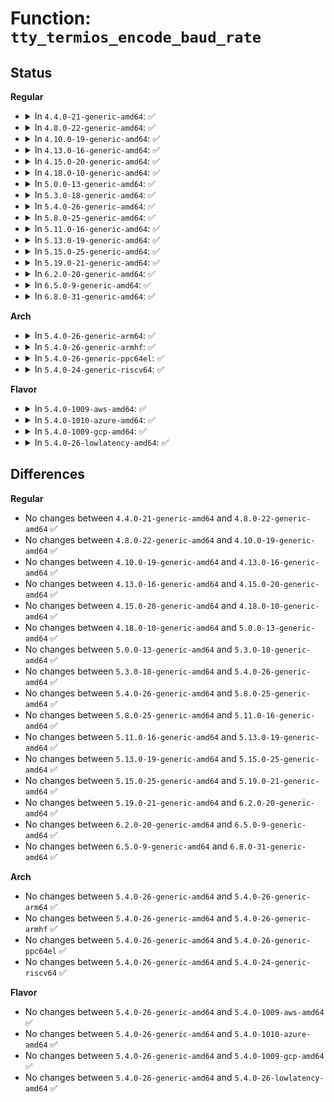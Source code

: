 # Function: <code>tty_termios_encode_baud_rate</code>

## Status
<b>Regular</b>
<ul>
<li>
<details>
<summary>In <code>4.4.0-21-generic-amd64</code>: ✅</summary>

```c
void tty_termios_encode_baud_rate(struct ktermios * termios, speed_t ibaud, speed_t obaud)
```

```json
{
  "name": "tty_termios_encode_baud_rate",
  "collision_type": "Unique Global",
  "inline_type": "No",
  "funcs": [
    {
      "addr": 18446744071583990320,
      "name": "tty_termios_encode_baud_rate",
      "external": true,
      "loc": "drivers/tty/tty_ioctl.c:398",
      "file": "drivers/tty/tty_ioctl.c",
      "inline": "seen, unknown",
      "caller_inline": [],
      "caller_func": [
        "drivers/tty/tty_ioctl.c:tty_encode_baud_rate",
        "drivers/tty/serial/serial_core.c:uart_get_baud_rate",
        "drivers/tty/serial/serial_core.c:uart_get_baud_rate",
        "drivers/tty/serial/serial_core.c:uart_get_baud_rate",
        "drivers/tty/serial/8250/8250_port.c:serial8250_do_set_termios",
        "drivers/tty/serial/sccnxp.c:sccnxp_set_termios",
        "drivers/tty/serial/kgdb_nmi.c:kgdb_register_nmi_console"
      ]
    }
  ],
  "symbols": [
    {
      "addr": 18446744071583990320,
      "name": "tty_termios_encode_baud_rate",
      "section": ".text",
      "bind": "STB_GLOBAL",
      "size": 334
    }
  ]
}
```
</details>
</li>
<li>
<details>
<summary>In <code>4.8.0-22-generic-amd64</code>: ✅</summary>

```c
void tty_termios_encode_baud_rate(struct ktermios * termios, speed_t ibaud, speed_t obaud)
```

```json
{
  "name": "tty_termios_encode_baud_rate",
  "collision_type": "Unique Global",
  "inline_type": "No",
  "funcs": [
    {
      "addr": 18446744071584322432,
      "name": "tty_termios_encode_baud_rate",
      "external": true,
      "loc": "drivers/tty/tty_ioctl.c:393",
      "file": "drivers/tty/tty_ioctl.c",
      "inline": "seen, unknown",
      "caller_inline": [],
      "caller_func": [
        "drivers/tty/tty_ioctl.c:tty_encode_baud_rate",
        "drivers/tty/serial/serial_core.c:uart_set_options",
        "drivers/tty/serial/serial_core.c:uart_get_baud_rate",
        "drivers/tty/serial/serial_core.c:uart_get_baud_rate",
        "drivers/tty/serial/serial_core.c:uart_get_baud_rate",
        "drivers/tty/serial/8250/8250_port.c:serial8250_do_set_termios",
        "drivers/tty/serial/sccnxp.c:sccnxp_set_termios",
        "drivers/tty/serial/kgdb_nmi.c:kgdb_register_nmi_console"
      ]
    }
  ],
  "symbols": [
    {
      "addr": 18446744071584322432,
      "name": "tty_termios_encode_baud_rate",
      "section": ".text",
      "bind": "STB_GLOBAL",
      "size": 330
    }
  ]
}
```
</details>
</li>
<li>
<details>
<summary>In <code>4.10.0-19-generic-amd64</code>: ✅</summary>

```c
void tty_termios_encode_baud_rate(struct ktermios * termios, speed_t ibaud, speed_t obaud)
```

```json
{
  "name": "tty_termios_encode_baud_rate",
  "collision_type": "Unique Global",
  "inline_type": "No",
  "funcs": [
    {
      "addr": 18446744071584504464,
      "name": "tty_termios_encode_baud_rate",
      "external": true,
      "loc": "drivers/tty/tty_ioctl.c:393",
      "file": "drivers/tty/tty_ioctl.c",
      "inline": "seen, unknown",
      "caller_inline": [],
      "caller_func": [
        "drivers/tty/tty_ioctl.c:tty_encode_baud_rate",
        "drivers/tty/serial/serial_core.c:uart_set_options",
        "drivers/tty/serial/serial_core.c:uart_get_baud_rate",
        "drivers/tty/serial/serial_core.c:uart_get_baud_rate",
        "drivers/tty/serial/serial_core.c:uart_get_baud_rate",
        "drivers/tty/serial/8250/8250_port.c:serial8250_do_set_termios",
        "drivers/tty/serial/sccnxp.c:sccnxp_set_termios",
        "drivers/tty/serial/kgdb_nmi.c:kgdb_register_nmi_console"
      ]
    }
  ],
  "symbols": [
    {
      "addr": 18446744071584504464,
      "name": "tty_termios_encode_baud_rate",
      "section": ".text",
      "bind": "STB_GLOBAL",
      "size": 330
    }
  ]
}
```
</details>
</li>
<li>
<details>
<summary>In <code>4.13.0-16-generic-amd64</code>: ✅</summary>

```c
void tty_termios_encode_baud_rate(struct ktermios * termios, speed_t ibaud, speed_t obaud)
```

```json
{
  "name": "tty_termios_encode_baud_rate",
  "collision_type": "Unique Global",
  "inline_type": "No",
  "funcs": [
    {
      "addr": 18446744071584598784,
      "name": "tty_termios_encode_baud_rate",
      "external": true,
      "loc": "drivers/tty/tty_baudrate.c:144",
      "file": "drivers/tty/tty_baudrate.c",
      "inline": "seen, unknown",
      "caller_inline": [],
      "caller_func": [
        "drivers/tty/tty_baudrate.c:tty_encode_baud_rate",
        "drivers/tty/serial/serial_core.c:uart_set_options",
        "drivers/tty/serial/serial_core.c:uart_get_baud_rate",
        "drivers/tty/serial/serial_core.c:uart_get_baud_rate",
        "drivers/tty/serial/serial_core.c:uart_get_baud_rate",
        "drivers/tty/serial/8250/8250_port.c:serial8250_do_set_termios",
        "drivers/tty/serial/sccnxp.c:sccnxp_set_termios"
      ]
    }
  ],
  "symbols": [
    {
      "addr": 18446744071584598784,
      "name": "tty_termios_encode_baud_rate",
      "section": ".text",
      "bind": "STB_GLOBAL",
      "size": 342
    }
  ]
}
```
</details>
</li>
<li>
<details>
<summary>In <code>4.15.0-20-generic-amd64</code>: ✅</summary>

```c
void tty_termios_encode_baud_rate(struct ktermios * termios, speed_t ibaud, speed_t obaud)
```

```json
{
  "name": "tty_termios_encode_baud_rate",
  "collision_type": "Unique Global",
  "inline_type": "No",
  "funcs": [
    {
      "addr": 18446744071585011232,
      "name": "tty_termios_encode_baud_rate",
      "external": true,
      "loc": "drivers/tty/tty_baudrate.c:145",
      "file": "drivers/tty/tty_baudrate.c",
      "inline": "seen, unknown",
      "caller_inline": [],
      "caller_func": [
        "drivers/tty/tty_baudrate.c:tty_encode_baud_rate",
        "drivers/tty/serial/serial_core.c:uart_set_options",
        "drivers/tty/serial/serial_core.c:uart_get_baud_rate",
        "drivers/tty/serial/serial_core.c:uart_get_baud_rate",
        "drivers/tty/serial/serial_core.c:uart_get_baud_rate",
        "drivers/tty/serial/8250/8250_port.c:serial8250_do_set_termios",
        "drivers/tty/serial/8250/8250_fintek.c:fintek_8250_set_termios",
        "drivers/tty/serial/sccnxp.c:sccnxp_set_termios",
        "drivers/tty/serdev/serdev-ttyport.c:ttyport_set_baudrate"
      ]
    }
  ],
  "symbols": [
    {
      "addr": 18446744071585011232,
      "name": "tty_termios_encode_baud_rate",
      "section": ".text",
      "bind": "STB_GLOBAL",
      "size": 342
    }
  ]
}
```
</details>
</li>
<li>
<details>
<summary>In <code>4.18.0-10-generic-amd64</code>: ✅</summary>

```c
void tty_termios_encode_baud_rate(struct ktermios * termios, speed_t ibaud, speed_t obaud)
```

```json
{
  "name": "tty_termios_encode_baud_rate",
  "collision_type": "Unique Global",
  "inline_type": "No",
  "funcs": [
    {
      "addr": 18446744071585245344,
      "name": "tty_termios_encode_baud_rate",
      "external": true,
      "loc": "drivers/tty/tty_baudrate.c:145",
      "file": "drivers/tty/tty_baudrate.c",
      "inline": "seen, unknown",
      "caller_inline": [],
      "caller_func": [
        "drivers/tty/tty_baudrate.c:tty_encode_baud_rate",
        "drivers/tty/serial/serial_core.c:uart_set_options",
        "drivers/tty/serial/serial_core.c:uart_get_baud_rate",
        "drivers/tty/serial/serial_core.c:uart_get_baud_rate",
        "drivers/tty/serial/serial_core.c:uart_get_baud_rate",
        "drivers/tty/serial/8250/8250_port.c:serial8250_do_set_termios",
        "drivers/tty/serial/8250/8250_fintek.c:fintek_8250_set_termios",
        "drivers/tty/serial/sccnxp.c:sccnxp_set_termios",
        "drivers/tty/serdev/serdev-ttyport.c:ttyport_set_baudrate"
      ]
    }
  ],
  "symbols": [
    {
      "addr": 18446744071585245344,
      "name": "tty_termios_encode_baud_rate",
      "section": ".text",
      "bind": "STB_GLOBAL",
      "size": 385
    }
  ]
}
```
</details>
</li>
<li>
<details>
<summary>In <code>5.0.0-13-generic-amd64</code>: ✅</summary>

```c
void tty_termios_encode_baud_rate(struct ktermios * termios, speed_t ibaud, speed_t obaud)
```

```json
{
  "name": "tty_termios_encode_baud_rate",
  "collision_type": "Unique Global",
  "inline_type": "No",
  "funcs": [
    {
      "addr": 18446744071585364752,
      "name": "tty_termios_encode_baud_rate",
      "external": true,
      "loc": "drivers/tty/tty_baudrate.c:145",
      "file": "drivers/tty/tty_baudrate.c",
      "inline": "seen, unknown",
      "caller_inline": [],
      "caller_func": [
        "drivers/tty/tty_baudrate.c:tty_encode_baud_rate",
        "drivers/tty/serial/serial_core.c:uart_set_options",
        "drivers/tty/serial/serial_core.c:uart_get_baud_rate",
        "drivers/tty/serial/serial_core.c:uart_get_baud_rate",
        "drivers/tty/serial/serial_core.c:uart_get_baud_rate",
        "drivers/tty/serial/8250/8250_port.c:serial8250_do_set_termios",
        "drivers/tty/serial/8250/8250_fintek.c:fintek_8250_set_termios",
        "drivers/tty/serial/sccnxp.c:sccnxp_set_termios",
        "drivers/tty/serdev/serdev-ttyport.c:ttyport_set_baudrate"
      ]
    }
  ],
  "symbols": [
    {
      "addr": 18446744071585364752,
      "name": "tty_termios_encode_baud_rate",
      "section": ".text",
      "bind": "STB_GLOBAL",
      "size": 385
    }
  ]
}
```
</details>
</li>
<li>
<details>
<summary>In <code>5.3.0-18-generic-amd64</code>: ✅</summary>

```c
void tty_termios_encode_baud_rate(struct ktermios * termios, speed_t ibaud, speed_t obaud)
```

```json
{
  "name": "tty_termios_encode_baud_rate",
  "collision_type": "Unique Global",
  "inline_type": "No",
  "funcs": [
    {
      "addr": 18446744071585578464,
      "name": "tty_termios_encode_baud_rate",
      "external": true,
      "loc": "drivers/tty/tty_baudrate.c:145",
      "file": "drivers/tty/tty_baudrate.c",
      "inline": "seen, unknown",
      "caller_inline": [],
      "caller_func": [
        "drivers/tty/tty_baudrate.c:tty_encode_baud_rate",
        "drivers/tty/serial/serial_core.c:uart_set_options",
        "drivers/tty/serial/serial_core.c:uart_get_baud_rate",
        "drivers/tty/serial/serial_core.c:uart_get_baud_rate",
        "drivers/tty/serial/serial_core.c:uart_get_baud_rate",
        "drivers/tty/serial/8250/8250_port.c:serial8250_do_set_termios",
        "drivers/tty/serial/8250/8250_fintek.c:fintek_8250_set_termios",
        "drivers/tty/serial/sccnxp.c:sccnxp_set_termios",
        "drivers/tty/serdev/serdev-ttyport.c:ttyport_set_baudrate"
      ]
    }
  ],
  "symbols": [
    {
      "addr": 18446744071585578464,
      "name": "tty_termios_encode_baud_rate",
      "section": ".text",
      "bind": "STB_GLOBAL",
      "size": 423
    }
  ]
}
```
</details>
</li>
<li>
<details>
<summary>In <code>5.4.0-26-generic-amd64</code>: ✅</summary>

```c
void tty_termios_encode_baud_rate(struct ktermios * termios, speed_t ibaud, speed_t obaud)
```

```json
{
  "name": "tty_termios_encode_baud_rate",
  "collision_type": "Unique Global",
  "inline_type": "No",
  "funcs": [
    {
      "addr": 18446744071585719376,
      "name": "tty_termios_encode_baud_rate",
      "external": true,
      "loc": "drivers/tty/tty_baudrate.c:145",
      "file": "drivers/tty/tty_baudrate.c",
      "inline": "seen, unknown",
      "caller_inline": [],
      "caller_func": [
        "drivers/tty/tty_baudrate.c:tty_encode_baud_rate",
        "drivers/tty/serial/serial_core.c:uart_set_options",
        "drivers/tty/serial/serial_core.c:uart_get_baud_rate",
        "drivers/tty/serial/serial_core.c:uart_get_baud_rate",
        "drivers/tty/serial/8250/8250_port.c:serial8250_do_set_termios",
        "drivers/tty/serial/8250/8250_fintek.c:fintek_8250_set_termios",
        "drivers/tty/serial/sccnxp.c:sccnxp_set_termios",
        "drivers/tty/serdev/serdev-ttyport.c:ttyport_set_baudrate"
      ]
    }
  ],
  "symbols": [
    {
      "addr": 18446744071585719376,
      "name": "tty_termios_encode_baud_rate",
      "section": ".text",
      "bind": "STB_GLOBAL",
      "size": 423
    }
  ]
}
```
</details>
</li>
<li>
<details>
<summary>In <code>5.8.0-25-generic-amd64</code>: ✅</summary>

```c
void tty_termios_encode_baud_rate(struct ktermios * termios, speed_t ibaud, speed_t obaud)
```

```json
{
  "name": "tty_termios_encode_baud_rate",
  "collision_type": "Unique Global",
  "inline_type": "No",
  "funcs": [
    {
      "addr": 18446744071586449184,
      "name": "tty_termios_encode_baud_rate",
      "external": true,
      "loc": "drivers/tty/tty_baudrate.c:141",
      "file": "drivers/tty/tty_baudrate.c",
      "inline": "seen, unknown",
      "caller_inline": [],
      "caller_func": [
        "drivers/tty/tty_baudrate.c:tty_encode_baud_rate",
        "drivers/tty/serial/serial_core.c:uart_set_options",
        "drivers/tty/serial/serial_core.c:uart_get_baud_rate",
        "drivers/tty/serial/serial_core.c:uart_get_baud_rate",
        "drivers/tty/serial/8250/8250_port.c:serial8250_do_set_termios",
        "drivers/tty/serial/8250/8250_fintek.c:fintek_8250_set_termios",
        "drivers/tty/serial/sccnxp.c:sccnxp_set_termios",
        "drivers/tty/serdev/serdev-ttyport.c:ttyport_set_baudrate"
      ]
    }
  ],
  "symbols": [
    {
      "addr": 18446744071586449184,
      "name": "tty_termios_encode_baud_rate",
      "section": ".text",
      "bind": "STB_GLOBAL",
      "size": 395
    }
  ]
}
```
</details>
</li>
<li>
<details>
<summary>In <code>5.11.0-16-generic-amd64</code>: ✅</summary>

```c
void tty_termios_encode_baud_rate(struct ktermios * termios, speed_t ibaud, speed_t obaud)
```

```json
{
  "name": "tty_termios_encode_baud_rate",
  "collision_type": "Unique Global",
  "inline_type": "No",
  "funcs": [
    {
      "addr": 18446744071586563664,
      "name": "tty_termios_encode_baud_rate",
      "external": true,
      "loc": "drivers/tty/tty_baudrate.c:141",
      "file": "drivers/tty/tty_baudrate.c",
      "inline": "seen, unknown",
      "caller_inline": [],
      "caller_func": [
        "drivers/tty/tty_baudrate.c:tty_encode_baud_rate",
        "drivers/tty/serial/serial_core.c:uart_set_options",
        "drivers/tty/serial/serial_core.c:uart_get_baud_rate",
        "drivers/tty/serial/serial_core.c:uart_get_baud_rate",
        "drivers/tty/serial/8250/8250_port.c:serial8250_do_set_termios",
        "drivers/tty/serial/8250/8250_fintek.c:fintek_8250_set_termios",
        "drivers/tty/serial/sccnxp.c:sccnxp_set_termios",
        "drivers/tty/serdev/serdev-ttyport.c:ttyport_set_baudrate"
      ]
    }
  ],
  "symbols": [
    {
      "addr": 18446744071586563664,
      "name": "tty_termios_encode_baud_rate",
      "section": ".text",
      "bind": "STB_GLOBAL",
      "size": 395
    }
  ]
}
```
</details>
</li>
<li>
<details>
<summary>In <code>5.13.0-19-generic-amd64</code>: ✅</summary>

```c
void tty_termios_encode_baud_rate(struct ktermios * termios, speed_t ibaud, speed_t obaud)
```

```json
{
  "name": "tty_termios_encode_baud_rate",
  "collision_type": "Unique Global",
  "inline_type": "No",
  "funcs": [
    {
      "addr": 18446744071586448608,
      "name": "tty_termios_encode_baud_rate",
      "external": true,
      "loc": "drivers/tty/tty_baudrate.c:142",
      "file": "drivers/tty/tty_baudrate.c",
      "inline": "seen, unknown",
      "caller_inline": [],
      "caller_func": [
        "drivers/tty/tty_baudrate.c:tty_encode_baud_rate",
        "drivers/tty/serial/serial_core.c:uart_set_options",
        "drivers/tty/serial/serial_core.c:uart_get_baud_rate",
        "drivers/tty/serial/serial_core.c:uart_get_baud_rate",
        "drivers/tty/serial/8250/8250_port.c:serial8250_do_set_termios",
        "drivers/tty/serial/8250/8250_fintek.c:fintek_8250_set_termios",
        "drivers/tty/serial/sccnxp.c:sccnxp_set_termios",
        "drivers/tty/serdev/serdev-ttyport.c:ttyport_set_baudrate"
      ]
    }
  ],
  "symbols": [
    {
      "addr": 18446744071586448608,
      "name": "tty_termios_encode_baud_rate",
      "section": ".text",
      "bind": "STB_GLOBAL",
      "size": 395
    }
  ]
}
```
</details>
</li>
<li>
<details>
<summary>In <code>5.15.0-25-generic-amd64</code>: ✅</summary>

```c
void tty_termios_encode_baud_rate(struct ktermios * termios, speed_t ibaud, speed_t obaud)
```

```json
{
  "name": "tty_termios_encode_baud_rate",
  "collision_type": "Unique Global",
  "inline_type": "No",
  "funcs": [
    {
      "addr": 18446744071586974960,
      "name": "tty_termios_encode_baud_rate",
      "external": true,
      "loc": "drivers/tty/tty_baudrate.c:142",
      "file": "drivers/tty/tty_baudrate.c",
      "inline": "seen, unknown",
      "caller_inline": [],
      "caller_func": [
        "drivers/tty/tty_baudrate.c:tty_encode_baud_rate",
        "drivers/tty/serial/serial_core.c:uart_set_options",
        "drivers/tty/serial/serial_core.c:uart_get_baud_rate",
        "drivers/tty/serial/serial_core.c:uart_get_baud_rate",
        "drivers/tty/serial/8250/8250_port.c:serial8250_do_set_termios",
        "drivers/tty/serial/8250/8250_fintek.c:fintek_8250_set_termios",
        "drivers/tty/serial/sccnxp.c:sccnxp_set_termios",
        "drivers/tty/serdev/serdev-ttyport.c:ttyport_set_baudrate"
      ]
    }
  ],
  "symbols": [
    {
      "addr": 18446744071586974960,
      "name": "tty_termios_encode_baud_rate",
      "section": ".text",
      "bind": "STB_GLOBAL",
      "size": 937
    }
  ]
}
```
</details>
</li>
<li>
<details>
<summary>In <code>5.19.0-21-generic-amd64</code>: ✅</summary>

```c
void tty_termios_encode_baud_rate(struct ktermios * termios, speed_t ibaud, speed_t obaud)
```

```json
{
  "name": "tty_termios_encode_baud_rate",
  "collision_type": "Unique Global",
  "inline_type": "No",
  "funcs": [
    {
      "addr": 18446744071588271696,
      "name": "tty_termios_encode_baud_rate",
      "external": true,
      "loc": "drivers/tty/tty_baudrate.c:137",
      "file": "drivers/tty/tty_baudrate.c",
      "inline": "seen, unknown",
      "caller_inline": [],
      "caller_func": [
        "drivers/tty/tty_baudrate.c:tty_encode_baud_rate",
        "drivers/tty/serial/serial_core.c:uart_set_options",
        "drivers/tty/serial/serial_core.c:uart_get_baud_rate",
        "drivers/tty/serial/serial_core.c:uart_get_baud_rate",
        "drivers/tty/serial/serial_core.c:uart_get_baud_rate",
        "drivers/tty/serial/8250/8250_port.c:serial8250_do_set_termios",
        "drivers/tty/serial/8250/8250_fintek.c:fintek_8250_set_termios",
        "drivers/tty/serial/sccnxp.c:sccnxp_set_termios",
        "drivers/tty/serial/kgdb_nmi.c:kgdb_register_nmi_console",
        "drivers/tty/serdev/serdev-ttyport.c:ttyport_set_baudrate"
      ]
    }
  ],
  "symbols": [
    {
      "addr": 18446744071588271696,
      "name": "tty_termios_encode_baud_rate",
      "section": ".text",
      "bind": "STB_GLOBAL",
      "size": 972
    }
  ]
}
```
</details>
</li>
<li>
<details>
<summary>In <code>6.2.0-20-generic-amd64</code>: ✅</summary>

```c
void tty_termios_encode_baud_rate(struct ktermios * termios, speed_t ibaud, speed_t obaud)
```

```json
{
  "name": "tty_termios_encode_baud_rate",
  "collision_type": "Unique Global",
  "inline_type": "No",
  "funcs": [
    {
      "addr": 18446744071589686432,
      "name": "tty_termios_encode_baud_rate",
      "external": true,
      "loc": "drivers/tty/tty_baudrate.c:129",
      "file": "drivers/tty/tty_baudrate.c",
      "inline": "seen, unknown",
      "caller_inline": [],
      "caller_func": [
        "drivers/tty/tty_baudrate.c:tty_encode_baud_rate",
        "drivers/tty/serial/serial_core.c:uart_set_options",
        "drivers/tty/serial/serial_core.c:uart_get_baud_rate",
        "drivers/tty/serial/serial_core.c:uart_get_baud_rate",
        "drivers/tty/serial/serial_core.c:uart_get_baud_rate",
        "drivers/tty/serial/8250/8250_port.c:serial8250_do_set_termios",
        "drivers/tty/serial/8250/8250_fintek.c:fintek_8250_set_termios",
        "drivers/tty/serial/sccnxp.c:sccnxp_set_termios",
        "drivers/tty/serial/kgdb_nmi.c:kgdb_register_nmi_console",
        "drivers/tty/serdev/serdev-ttyport.c:ttyport_set_baudrate"
      ]
    }
  ],
  "symbols": [
    {
      "addr": 18446744071589686432,
      "name": "tty_termios_encode_baud_rate",
      "section": ".text",
      "bind": "STB_GLOBAL",
      "size": 972
    }
  ]
}
```
</details>
</li>
<li>
<details>
<summary>In <code>6.5.0-9-generic-amd64</code>: ✅</summary>

```c
void tty_termios_encode_baud_rate(struct ktermios * termios, speed_t ibaud, speed_t obaud)
```

```json
{
  "name": "tty_termios_encode_baud_rate",
  "collision_type": "Unique Global",
  "inline_type": "No",
  "funcs": [
    {
      "addr": 18446744071589991040,
      "name": "tty_termios_encode_baud_rate",
      "external": true,
      "loc": "drivers/tty/tty_baudrate.c:129",
      "file": "drivers/tty/tty_baudrate.c",
      "inline": "seen, unknown",
      "caller_inline": [],
      "caller_func": [
        "drivers/tty/tty_baudrate.c:tty_encode_baud_rate",
        "drivers/tty/serial/serial_core.c:uart_set_options",
        "drivers/tty/serial/serial_core.c:uart_get_baud_rate",
        "drivers/tty/serial/serial_core.c:uart_get_baud_rate",
        "drivers/tty/serial/serial_core.c:uart_get_baud_rate",
        "drivers/tty/serial/8250/8250_port.c:serial8250_do_set_termios",
        "drivers/tty/serial/8250/8250_fintek.c:fintek_8250_set_termios",
        "drivers/tty/serial/sccnxp.c:sccnxp_set_termios",
        "drivers/tty/serial/kgdb_nmi.c:kgdb_register_nmi_console",
        "drivers/tty/serdev/serdev-ttyport.c:ttyport_set_baudrate"
      ]
    }
  ],
  "symbols": [
    {
      "addr": 18446744071589991040,
      "name": "tty_termios_encode_baud_rate",
      "section": ".text",
      "bind": "STB_GLOBAL",
      "size": 969
    }
  ]
}
```
</details>
</li>
<li>
<details>
<summary>In <code>6.8.0-31-generic-amd64</code>: ✅</summary>

```c
void tty_termios_encode_baud_rate(struct ktermios * termios, speed_t ibaud, speed_t obaud)
```

```json
{
  "name": "tty_termios_encode_baud_rate",
  "collision_type": "Unique Global",
  "inline_type": "No",
  "funcs": [
    {
      "addr": 18446744071590329568,
      "name": "tty_termios_encode_baud_rate",
      "external": true,
      "loc": "drivers/tty/tty_baudrate.c:129",
      "file": "drivers/tty/tty_baudrate.c",
      "inline": "seen, unknown",
      "caller_inline": [],
      "caller_func": [
        "drivers/tty/tty_baudrate.c:tty_encode_baud_rate",
        "drivers/tty/serial/serial_core.c:uart_set_options",
        "drivers/tty/serial/serial_core.c:uart_get_baud_rate",
        "drivers/tty/serial/serial_core.c:uart_get_baud_rate",
        "drivers/tty/serial/serial_core.c:uart_get_baud_rate",
        "drivers/tty/serial/8250/8250_port.c:serial8250_do_set_termios",
        "drivers/tty/serial/8250/8250_fintek.c:fintek_8250_set_termios",
        "drivers/tty/serial/sccnxp.c:sccnxp_set_termios",
        "drivers/tty/serial/kgdb_nmi.c:kgdb_register_nmi_console",
        "drivers/tty/serdev/serdev-ttyport.c:ttyport_set_baudrate"
      ]
    }
  ],
  "symbols": [
    {
      "addr": 18446744071590329568,
      "name": "tty_termios_encode_baud_rate",
      "section": ".text",
      "bind": "STB_GLOBAL",
      "size": 969
    }
  ]
}
```
</details>
</li>
</ul>
<b>Arch</b>
<ul>
<li>
<details>
<summary>In <code>5.4.0-26-generic-arm64</code>: ✅</summary>

```c
void tty_termios_encode_baud_rate(struct ktermios * termios, speed_t ibaud, speed_t obaud)
```

```json
{
  "name": "tty_termios_encode_baud_rate",
  "collision_type": "Unique Global",
  "inline_type": "No",
  "funcs": [
    {
      "addr": 18446603336498411984,
      "name": "tty_termios_encode_baud_rate",
      "external": true,
      "loc": "drivers/tty/tty_baudrate.c:145",
      "file": "drivers/tty/tty_baudrate.c",
      "inline": "seen, unknown",
      "caller_inline": [],
      "caller_func": [
        "drivers/tty/tty_baudrate.c:tty_encode_baud_rate",
        "drivers/tty/serial/serial_core.c:uart_set_options",
        "drivers/tty/serial/serial_core.c:uart_get_baud_rate",
        "drivers/tty/serial/serial_core.c:uart_get_baud_rate",
        "drivers/tty/serial/serial_core.c:uart_get_baud_rate",
        "drivers/tty/serial/8250/8250_port.c:serial8250_do_set_termios",
        "drivers/tty/serial/8250/8250_fintek.c:fintek_8250_set_termios",
        "drivers/tty/serial/8250/8250_mtk.c:mtk8250_set_termios",
        "drivers/tty/serial/amba-pl011.c:sbsa_uart_set_termios",
        "drivers/tty/serial/imx.c:imx_uart_set_termios",
        "drivers/tty/serial/sccnxp.c:sccnxp_set_termios",
        "drivers/tty/serial/msm_serial.c:msm_set_termios",
        "drivers/tty/serial/mvebu-uart.c:mvebu_uart_set_termios",
        "drivers/tty/serial/owl-uart.c:owl_uart_set_termios",
        "drivers/tty/serdev/serdev-ttyport.c:ttyport_set_baudrate"
      ]
    }
  ],
  "symbols": [
    {
      "addr": 18446603336498411984,
      "name": "tty_termios_encode_baud_rate",
      "section": ".text",
      "bind": "STB_GLOBAL",
      "size": 456
    }
  ]
}
```
</details>
</li>
<li>
<details>
<summary>In <code>5.4.0-26-generic-armhf</code>: ✅</summary>

```c
void tty_termios_encode_baud_rate(struct ktermios * termios, speed_t ibaud, speed_t obaud)
```

```json
{
  "name": "tty_termios_encode_baud_rate",
  "collision_type": "Unique Global",
  "inline_type": "No",
  "funcs": [
    {
      "addr": 3231083656,
      "name": "tty_termios_encode_baud_rate",
      "external": true,
      "loc": "drivers/tty/tty_baudrate.c:145",
      "file": "drivers/tty/tty_baudrate.c",
      "inline": "seen, unknown",
      "caller_inline": [],
      "caller_func": [
        "drivers/tty/tty_baudrate.c:tty_encode_baud_rate",
        "drivers/tty/serial/serial_core.c:uart_set_options",
        "drivers/tty/serial/serial_core.c:uart_get_baud_rate",
        "drivers/tty/serial/serial_core.c:uart_get_baud_rate",
        "drivers/tty/serial/8250/8250_port.c:serial8250_do_set_termios",
        "drivers/tty/serial/8250/8250_mtk.c:mtk8250_set_termios",
        "drivers/tty/serial/amba-pl011.c:sbsa_uart_set_termios",
        "drivers/tty/serial/imx.c:imx_uart_set_termios",
        "drivers/tty/serial/sccnxp.c:sccnxp_set_termios",
        "drivers/tty/serial/msm_serial.c:msm_set_termios",
        "drivers/tty/serial/mvebu-uart.c:mvebu_uart_set_termios",
        "drivers/tty/serial/owl-uart.c:owl_uart_set_termios",
        "drivers/tty/serial/rda-uart.c:rda_uart_set_termios",
        "drivers/tty/serdev/serdev-ttyport.c:ttyport_set_baudrate"
      ]
    }
  ],
  "symbols": [
    {
      "addr": 3231083656,
      "name": "tty_termios_encode_baud_rate",
      "section": ".text",
      "bind": "STB_GLOBAL",
      "size": 424
    }
  ]
}
```
</details>
</li>
<li>
<details>
<summary>In <code>5.4.0-26-generic-ppc64el</code>: ✅</summary>

```c
void tty_termios_encode_baud_rate(struct ktermios * termios, speed_t ibaud, speed_t obaud)
```

```json
{
  "name": "tty_termios_encode_baud_rate",
  "collision_type": "Unique Global",
  "inline_type": "No",
  "funcs": [
    {
      "addr": 13835058055291596304,
      "name": "tty_termios_encode_baud_rate",
      "external": true,
      "loc": "drivers/tty/tty_baudrate.c:145",
      "file": "drivers/tty/tty_baudrate.c",
      "inline": "seen, unknown",
      "caller_inline": [],
      "caller_func": [
        "drivers/tty/tty_ioctl.c:tty_mode_ioctl",
        "drivers/tty/tty_baudrate.c:tty_encode_baud_rate",
        "drivers/tty/serial/serial_core.c:uart_set_options",
        "drivers/tty/serial/serial_core.c:uart_get_baud_rate",
        "drivers/tty/serial/serial_core.c:uart_get_baud_rate",
        "drivers/tty/serial/serial_core.c:uart_get_baud_rate",
        "drivers/tty/serial/8250/8250_port.c:serial8250_do_set_termios",
        "drivers/tty/serial/sccnxp.c:sccnxp_set_termios",
        "drivers/tty/serdev/serdev-ttyport.c:ttyport_set_baudrate"
      ]
    }
  ],
  "symbols": [
    {
      "addr": 13835058055291596304,
      "name": "tty_termios_encode_baud_rate",
      "section": ".text",
      "bind": "STB_GLOBAL",
      "size": 604
    }
  ]
}
```
</details>
</li>
<li>
<details>
<summary>In <code>5.4.0-24-generic-riscv64</code>: ✅</summary>

```c
void tty_termios_encode_baud_rate(struct ktermios * termios, speed_t ibaud, speed_t obaud)
```

```json
{
  "name": "tty_termios_encode_baud_rate",
  "collision_type": "Unique Global",
  "inline_type": "No",
  "funcs": [
    {
      "addr": 18446743936276069484,
      "name": "tty_termios_encode_baud_rate",
      "external": true,
      "loc": "drivers/tty/tty_baudrate.c:145",
      "file": "drivers/tty/tty_baudrate.c",
      "inline": "seen, unknown",
      "caller_inline": [],
      "caller_func": [
        "drivers/tty/tty_baudrate.c:tty_encode_baud_rate",
        "drivers/tty/serial/serial_core.c:uart_set_options",
        "drivers/tty/serial/serial_core.c:uart_get_baud_rate",
        "drivers/tty/serial/serial_core.c:uart_get_baud_rate",
        "drivers/tty/serial/serial_core.c:uart_get_baud_rate",
        "drivers/tty/serial/8250/8250_port.c:serial8250_do_set_termios",
        "drivers/tty/serial/8250/8250_fintek.c:fintek_8250_set_termios",
        "drivers/tty/serial/sccnxp.c:sccnxp_set_termios",
        "drivers/tty/serdev/serdev-ttyport.c:ttyport_set_baudrate"
      ]
    }
  ],
  "symbols": [
    {
      "addr": 18446743936276069484,
      "name": "tty_termios_encode_baud_rate",
      "section": ".text",
      "bind": "STB_GLOBAL",
      "size": 350
    }
  ]
}
```
</details>
</li>
</ul>
<b>Flavor</b>
<ul>
<li>
<details>
<summary>In <code>5.4.0-1009-aws-amd64</code>: ✅</summary>

```c
void tty_termios_encode_baud_rate(struct ktermios * termios, speed_t ibaud, speed_t obaud)
```

```json
{
  "name": "tty_termios_encode_baud_rate",
  "collision_type": "Unique Global",
  "inline_type": "No",
  "funcs": [
    {
      "addr": 18446744071585480400,
      "name": "tty_termios_encode_baud_rate",
      "external": true,
      "loc": "drivers/tty/tty_baudrate.c:145",
      "file": "drivers/tty/tty_baudrate.c",
      "inline": "seen, unknown",
      "caller_inline": [],
      "caller_func": [
        "drivers/tty/tty_baudrate.c:tty_encode_baud_rate",
        "drivers/tty/serial/serial_core.c:uart_set_options",
        "drivers/tty/serial/serial_core.c:uart_get_baud_rate",
        "drivers/tty/serial/serial_core.c:uart_get_baud_rate",
        "drivers/tty/serial/8250/8250_port.c:serial8250_do_set_termios",
        "drivers/tty/serial/8250/8250_fintek.c:fintek_8250_set_termios",
        "drivers/tty/serial/sccnxp.c:sccnxp_set_termios",
        "drivers/tty/serdev/serdev-ttyport.c:ttyport_set_baudrate"
      ]
    }
  ],
  "symbols": [
    {
      "addr": 18446744071585480400,
      "name": "tty_termios_encode_baud_rate",
      "section": ".text",
      "bind": "STB_GLOBAL",
      "size": 423
    }
  ]
}
```
</details>
</li>
<li>
<details>
<summary>In <code>5.4.0-1010-azure-amd64</code>: ✅</summary>

```c
void tty_termios_encode_baud_rate(struct ktermios * termios, speed_t ibaud, speed_t obaud)
```

```json
{
  "name": "tty_termios_encode_baud_rate",
  "collision_type": "Unique Global",
  "inline_type": "No",
  "funcs": [
    {
      "addr": 18446744071585350320,
      "name": "tty_termios_encode_baud_rate",
      "external": true,
      "loc": "drivers/tty/tty_baudrate.c:145",
      "file": "drivers/tty/tty_baudrate.c",
      "inline": "seen, unknown",
      "caller_inline": [],
      "caller_func": [
        "drivers/tty/tty_baudrate.c:tty_encode_baud_rate",
        "drivers/tty/serial/serial_core.c:uart_set_options",
        "drivers/tty/serial/serial_core.c:uart_get_baud_rate",
        "drivers/tty/serial/serial_core.c:uart_get_baud_rate",
        "drivers/tty/serial/8250/8250_port.c:serial8250_do_set_termios",
        "drivers/tty/serial/8250/8250_fintek.c:fintek_8250_set_termios",
        "drivers/tty/serial/sccnxp.c:sccnxp_set_termios"
      ]
    }
  ],
  "symbols": [
    {
      "addr": 18446744071585350320,
      "name": "tty_termios_encode_baud_rate",
      "section": ".text",
      "bind": "STB_GLOBAL",
      "size": 423
    }
  ]
}
```
</details>
</li>
<li>
<details>
<summary>In <code>5.4.0-1009-gcp-amd64</code>: ✅</summary>

```c
void tty_termios_encode_baud_rate(struct ktermios * termios, speed_t ibaud, speed_t obaud)
```

```json
{
  "name": "tty_termios_encode_baud_rate",
  "collision_type": "Unique Global",
  "inline_type": "No",
  "funcs": [
    {
      "addr": 18446744071585669776,
      "name": "tty_termios_encode_baud_rate",
      "external": true,
      "loc": "drivers/tty/tty_baudrate.c:145",
      "file": "drivers/tty/tty_baudrate.c",
      "inline": "seen, unknown",
      "caller_inline": [],
      "caller_func": [
        "drivers/tty/tty_baudrate.c:tty_encode_baud_rate",
        "drivers/tty/serial/serial_core.c:uart_set_options",
        "drivers/tty/serial/serial_core.c:uart_get_baud_rate",
        "drivers/tty/serial/serial_core.c:uart_get_baud_rate",
        "drivers/tty/serial/8250/8250_port.c:serial8250_do_set_termios",
        "drivers/tty/serial/8250/8250_fintek.c:fintek_8250_set_termios",
        "drivers/tty/serial/sccnxp.c:sccnxp_set_termios",
        "drivers/tty/serdev/serdev-ttyport.c:ttyport_set_baudrate"
      ]
    }
  ],
  "symbols": [
    {
      "addr": 18446744071585669776,
      "name": "tty_termios_encode_baud_rate",
      "section": ".text",
      "bind": "STB_GLOBAL",
      "size": 423
    }
  ]
}
```
</details>
</li>
<li>
<details>
<summary>In <code>5.4.0-26-lowlatency-amd64</code>: ✅</summary>

```c
void tty_termios_encode_baud_rate(struct ktermios * termios, speed_t ibaud, speed_t obaud)
```

```json
{
  "name": "tty_termios_encode_baud_rate",
  "collision_type": "Unique Global",
  "inline_type": "No",
  "funcs": [
    {
      "addr": 18446744071585777872,
      "name": "tty_termios_encode_baud_rate",
      "external": true,
      "loc": "drivers/tty/tty_baudrate.c:145",
      "file": "drivers/tty/tty_baudrate.c",
      "inline": "seen, unknown",
      "caller_inline": [],
      "caller_func": [
        "drivers/tty/tty_baudrate.c:tty_encode_baud_rate",
        "drivers/tty/serial/serial_core.c:uart_set_options",
        "drivers/tty/serial/serial_core.c:uart_get_baud_rate",
        "drivers/tty/serial/serial_core.c:uart_get_baud_rate",
        "drivers/tty/serial/8250/8250_port.c:serial8250_do_set_termios",
        "drivers/tty/serial/8250/8250_fintek.c:fintek_8250_set_termios",
        "drivers/tty/serial/sccnxp.c:sccnxp_set_termios",
        "drivers/tty/serdev/serdev-ttyport.c:ttyport_set_baudrate"
      ]
    }
  ],
  "symbols": [
    {
      "addr": 18446744071585777872,
      "name": "tty_termios_encode_baud_rate",
      "section": ".text",
      "bind": "STB_GLOBAL",
      "size": 423
    }
  ]
}
```
</details>
</li>
</ul>

## Differences
<b>Regular</b>
<ul>
<li>
No changes between <code>4.4.0-21-generic-amd64</code> and <code>4.8.0-22-generic-amd64</code> ✅
</li>
<li>
No changes between <code>4.8.0-22-generic-amd64</code> and <code>4.10.0-19-generic-amd64</code> ✅
</li>
<li>
No changes between <code>4.10.0-19-generic-amd64</code> and <code>4.13.0-16-generic-amd64</code> ✅
</li>
<li>
No changes between <code>4.13.0-16-generic-amd64</code> and <code>4.15.0-20-generic-amd64</code> ✅
</li>
<li>
No changes between <code>4.15.0-20-generic-amd64</code> and <code>4.18.0-10-generic-amd64</code> ✅
</li>
<li>
No changes between <code>4.18.0-10-generic-amd64</code> and <code>5.0.0-13-generic-amd64</code> ✅
</li>
<li>
No changes between <code>5.0.0-13-generic-amd64</code> and <code>5.3.0-18-generic-amd64</code> ✅
</li>
<li>
No changes between <code>5.3.0-18-generic-amd64</code> and <code>5.4.0-26-generic-amd64</code> ✅
</li>
<li>
No changes between <code>5.4.0-26-generic-amd64</code> and <code>5.8.0-25-generic-amd64</code> ✅
</li>
<li>
No changes between <code>5.8.0-25-generic-amd64</code> and <code>5.11.0-16-generic-amd64</code> ✅
</li>
<li>
No changes between <code>5.11.0-16-generic-amd64</code> and <code>5.13.0-19-generic-amd64</code> ✅
</li>
<li>
No changes between <code>5.13.0-19-generic-amd64</code> and <code>5.15.0-25-generic-amd64</code> ✅
</li>
<li>
No changes between <code>5.15.0-25-generic-amd64</code> and <code>5.19.0-21-generic-amd64</code> ✅
</li>
<li>
No changes between <code>5.19.0-21-generic-amd64</code> and <code>6.2.0-20-generic-amd64</code> ✅
</li>
<li>
No changes between <code>6.2.0-20-generic-amd64</code> and <code>6.5.0-9-generic-amd64</code> ✅
</li>
<li>
No changes between <code>6.5.0-9-generic-amd64</code> and <code>6.8.0-31-generic-amd64</code> ✅
</li>
</ul>
<b>Arch</b>
<ul>
<li>
No changes between <code>5.4.0-26-generic-amd64</code> and <code>5.4.0-26-generic-arm64</code> ✅
</li>
<li>
No changes between <code>5.4.0-26-generic-amd64</code> and <code>5.4.0-26-generic-armhf</code> ✅
</li>
<li>
No changes between <code>5.4.0-26-generic-amd64</code> and <code>5.4.0-26-generic-ppc64el</code> ✅
</li>
<li>
No changes between <code>5.4.0-26-generic-amd64</code> and <code>5.4.0-24-generic-riscv64</code> ✅
</li>
</ul>
<b>Flavor</b>
<ul>
<li>
No changes between <code>5.4.0-26-generic-amd64</code> and <code>5.4.0-1009-aws-amd64</code> ✅
</li>
<li>
No changes between <code>5.4.0-26-generic-amd64</code> and <code>5.4.0-1010-azure-amd64</code> ✅
</li>
<li>
No changes between <code>5.4.0-26-generic-amd64</code> and <code>5.4.0-1009-gcp-amd64</code> ✅
</li>
<li>
No changes between <code>5.4.0-26-generic-amd64</code> and <code>5.4.0-26-lowlatency-amd64</code> ✅
</li>
</ul>
